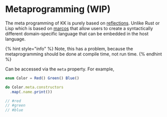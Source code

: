 # Metaprogramming \(WIP\)

The meta programming of KK is purely based on [reflections](https://en.wikipedia.org/wiki/Reflective_programming). Unlike Rust or Lisp which is based on [marcos](https://en.wikipedia.org/wiki/Macro_%28computer_science%29) that allow users to create a syntactically different domain-specific language that can be embedded in the host language.

{% hint style="info" %}
Note, this has a problem, because the metaprogramming should be done at compile time, not run time.
{% endhint %}

Can be accessed via the `meta` property. For example,

```typescript
enum Color = Red() Green() Blue()

do Color.meta.constructors
  .map(.name.print())

// #red
// #green
// #blue
```

